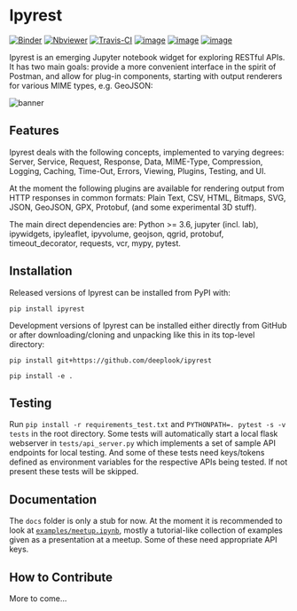 Ipyrest
=======

[![Binder](https://mybinder.org/badge_logo.svg)](http://beta.mybinder.org/v2/gh/deeplook/ipyrest/master) 
[![Nbviewer](https://github.com/jupyter/design/blob/master/logos/Badges/nbviewer_badge.svg)](http://nbviewer.jupyter.org/github/deeplook/ipyrest/tree/master/)
[![Travis-CI](http://img.shields.io/travis/deeplook/ipyrest.svg)](https://travis-ci.org/deeplook/ipyrest)
[![image](https://img.shields.io/pypi/pyversions/ipyrest.svg)](https://pypi.org/project/ipyrest/)
[![image](https://img.shields.io/pypi/v/ipyrest.svg)](https://pypi.org/project/ipyrest/)
[![image](https://img.shields.io/pypi/l/ipyrest.svg)](https://pypi.org/project/ipyrest/)
  
Ipyrest is an emerging Jupyter notebook widget for exploring RESTful APIs. It has two main goals: provide a more convenient interface in the spirit of Postman, and allow for plug-in components, starting with output renderers for various MIME types, e.g. GeoJSON:

![banner](images/banner.png "")

Features
--------

Ipyrest deals with the following concepts, implemented to varying degrees: Server, Service, Request, Response, Data, MIME-Type, Compression, Logging, Caching, Time-Out, Errors, Viewing, Plugins, Testing, and UI.

At the moment the following plugins are available for rendering output from HTTP responses in common formats: Plain Text, CSV, HTML, Bitmaps, SVG, JSON, GeoJSON, GPX, Protobuf, (and some experimental 3D stuff).

The main direct dependencies are: Python >= 3.6, jupyter (incl. lab), ipywidgets, ipyleaflet, ipyvolume, geojson, qgrid, protobuf, timeout_decorator, requests, vcr, mypy, pytest.

Installation
------------

Released versions of Ipyrest can be installed from PyPI with:

```
pip install ipyrest
```

Development versions of Ipyrest can be installed either directly from GitHub or after downloading/cloning and unpacking like this in its top-level directory:

```
pip install git+https://github.com/deeplook/ipyrest

pip install -e .
```

Testing
-------

Run `pip install -r requirements_test.txt` and `PYTHONPATH=. pytest -s -v tests` in the root directory. Some tests will automatically start a local flask webserver in `tests/api_server.py` which implements a set of sample API endpoints for local testing. And some of these tests need keys/tokens defined as environment variables for the respective APIs being tested. If not present these tests will be skipped.

Documentation
-------------

The `docs` folder is only a stub for now. At the moment it is recommended to look at [`examples/meetup.ipynb`](examples/meetup.ipynb), mostly a tutorial-like collection of examples given as a presentation at a meetup. Some of these need appropriate API keys.

How to Contribute
-----------------

More to come...
